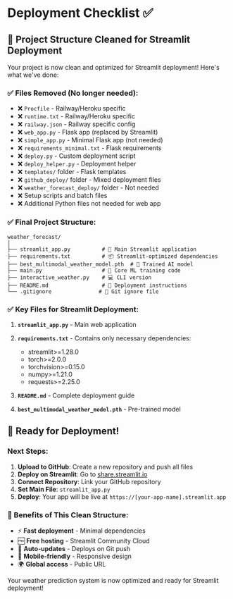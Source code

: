 # Deployment Checklist ✅

## 🎯 Project Structure Cleaned for Streamlit Deployment

Your project is now clean and optimized for Streamlit deployment! Here's what we've done:

### ✅ Files Removed (No longer needed):
- ❌ `Procfile` - Railway/Heroku specific
- ❌ `runtime.txt` - Railway/Heroku specific  
- ❌ `railway.json` - Railway specific config
- ❌ `web_app.py` - Flask app (replaced by Streamlit)
- ❌ `simple_app.py` - Minimal Flask app (not needed)
- ❌ `requirements_minimal.txt` - Flask requirements
- ❌ `deploy.py` - Custom deployment script
- ❌ `deploy_helper.py` - Deployment helper
- ❌ `templates/` folder - Flask templates
- ❌ `github_deploy/` folder - Mixed deployment files
- ❌ `weather_forecast_deploy/` folder - Not needed
- ❌ Setup scripts and batch files
- ❌ Additional Python files not needed for web app

### ✅ Final Project Structure:
```
weather_forecast/
│
├── streamlit_app.py          # 🌟 Main Streamlit application
├── requirements.txt          # 📦 Streamlit-optimized dependencies
├── best_multimodal_weather_model.pth  # 🧠 Trained AI model
├── main.py                   # 🔧 Core ML training code
├── interactive_weather.py    # 💻 CLI version
├── README.md                 # 📖 Deployment instructions
└── .gitignore               # 🚫 Git ignore file
```

### ✅ Key Files for Streamlit Deployment:

1. **`streamlit_app.py`** - Main web application
2. **`requirements.txt`** - Contains only necessary dependencies:
   - streamlit>=1.28.0
   - torch>=2.0.0
   - torchvision>=0.15.0
   - numpy>=1.21.0
   - requests>=2.25.0

3. **`README.md`** - Complete deployment guide
4. **`best_multimodal_weather_model.pth`** - Pre-trained model

## 🚀 Ready for Deployment!

### Next Steps:
1. **Upload to GitHub**: Create a new repository and push all files
2. **Deploy on Streamlit**: Go to [share.streamlit.io](https://share.streamlit.io)
3. **Connect Repository**: Link your GitHub repository
4. **Set Main File**: `streamlit_app.py`
5. **Deploy**: Your app will be live at `https://[your-app-name].streamlit.app`

### 🎉 Benefits of This Clean Structure:
- ⚡ **Fast deployment** - Minimal dependencies
- 🆓 **Free hosting** - Streamlit Community Cloud
- 🔄 **Auto-updates** - Deploys on Git push
- 📱 **Mobile-friendly** - Responsive design
- 🌍 **Global access** - Public URL

Your weather prediction system is now optimized and ready for Streamlit deployment!
